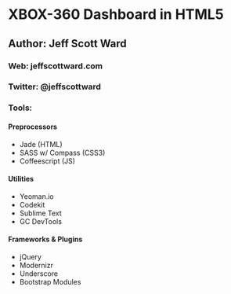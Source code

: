 # XBOX-360 Dashboard in HTML5
## Author: Jeff Scott Ward
### Web: jeffscottward.com
### Twitter: @jeffscottward

### Tools:
#### Preprocessors
* Jade (HTML)
* SASS w/ Compass (CSS3)
* Coffeescript (JS)
#### Utilities
* Yeoman.io
* Codekit
* Sublime Text
* GC DevTools
#### Frameworks & Plugins
* jQuery
* Modernizr
* Underscore
* Bootstrap Modules